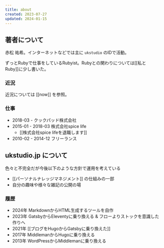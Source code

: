```yaml
---
title: about
created: 2023-07-27
updated: 2024-01-15
---
```

## 著者について

赤松 祐希。インターネットなどでは主に `ukstudio` のIDで活動。

ずっとRubyで仕事をしているRubyist。Rubyとの関わりについては[[私とRuby]]に少し書いた。
### 近況

近況については [[now]] を参照。

### 仕事

- 2018-03 - クックパッド株式会社
- 2015-01 - 2018-03 株式会社spice life
	- [[株式会社spice lifeを退職します]]
- 2010-02 - 2014-12 フリーランス

## ukstudio.jp について

色々と不完全だが今後以下のような方針で運用を考えている

- [[パーソナルナレッジマネジメント]] の仕組みの一部
- 自分の趣味や様々な雑記の公開の場

### 履歴

- 2024年 MarkdownからHTML生成するツールを自作
- 2023年 GatsbyからEleventyに乗り換える & フローよりストックを意識した作りへ
- 2021年 [[ブログをHugoからGatsbyに乗り換えた]]
- 2017年 MiddlemanからHugoに乗り換える
- 2013年 WordPressからMiddlemanに乗り換える